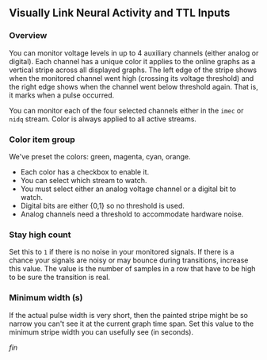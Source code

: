 ## Visually Link Neural Activity and TTL Inputs

### Overview

You can monitor voltage levels in up to 4 auxiliary channels (either
analog or digital). Each channel has a unique color it applies to
the online graphs as a vertical stripe across all displayed graphs.
The left edge of the stripe shows when the monitored channel went
high (crossing its voltage threshold) and the right edge shows when
the channel went below threshold again. That is, it marks when a
pulse occurred.

You can monitor each of the four selected channels either in the
`imec` or `nidq` stream. Color is always applied to all active streams.

### Color item group

We've preset the colors: green, magenta, cyan, orange.

- Each color has a checkbox to enable it.
- You can select which stream to watch.
- You must select either an analog voltage channel or a digital bit to watch.
- Digital bits are either {0,1} so no threshold is used.
- Analog channels need a threshold to accommodate hardware noise.

### Stay high count

Set this to `1` if there is no noise in your monitored signals. If there
is a chance your signals are noisy or may bounce during transitions,
increase this value. The value is the number of samples in a row that
have to be high to be sure the transition is real.

### Minimum width (s)

If the actual pulse width is very short, then the painted stripe might
be so narrow you can't see it at the current graph time span. Set this
value to the minimum stripe width you can usefully see (in seconds).


_fin_

